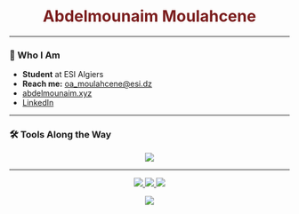 
<h1 align="center" style="color:#7b1e1e;"> Abdelmounaim Moulahcene</h1>

---


### 🪷 Who I Am

-  **Student** at ESI Algiers  
-  **Reach me:** oa_moulahcene@esi.dz  
-  [abdelmounaim.xyz](https://abdelmounaim.xyz)  
-  [LinkedIn](https://linkedin.com/in/abdelmounaim-moulahcene)

---

### 🛠️ Tools Along the Way

<p align="center">
  <img src="https://skillicons.dev/icons?i=python,fastapi,typescript,react,tailwind,c,github,html,cpp,java&theme=dark" />
</p>

---

<p align="center">
  <a href="mailto:oa_moulahcene@esi.dz">
    <img src="https://img.shields.io/badge/-Write_to_Me-b33?style=for-the-badge&logo=gmail&logoColor=white" />
  </a>
  <a href="https://linkedin.com/in/abdelmounaim-moulahcene">
    <img src="https://img.shields.io/badge/-Connect-b33?style=for-the-badge&logo=linkedin&logoColor=white" />
  </a>
  <a href="https://abdelmounaim.xyz">
    <img src="https://img.shields.io/badge/-Visit_my_Site-b33?style=for-the-badge&logo=firefox&logoColor=white" />
  </a>
</p>

<p align="center">
  <img src="https://capsule-render.vercel.app/api?type=waving&color=gradient&height=120&section=footer&text=&fontColor=730404"/>
</p>
